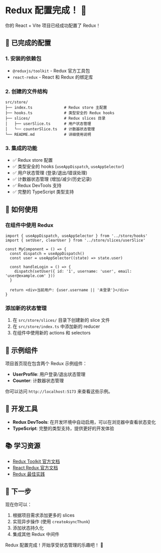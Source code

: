 # Redux 配置完成！ 🎉

你的 React + Vite 项目已经成功配置了 Redux！

## 🚀 已完成的配置

### 1. 安装的依赖包
- `@reduxjs/toolkit` - Redux 官方工具包
- `react-redux` - React 和 Redux 的绑定库

### 2. 创建的文件结构
```
src/store/
├── index.ts              # Redux store 主配置
├── hooks.ts              # 类型安全的 Redux hooks
├── slices/               # Redux slices 目录
│   ├── userSlice.ts      # 用户状态管理
│   └── counterSlice.ts   # 计数器状态管理
└── README.md             # 详细使用说明
```

### 3. 集成的功能
- ✅ Redux store 配置
- ✅ 类型安全的 hooks (`useAppDispatch`, `useAppSelector`)
- ✅ 用户状态管理 (登录/退出/错误处理)
- ✅ 计数器状态管理 (增加/减少/历史记录)
- ✅ Redux DevTools 支持
- ✅ 完整的 TypeScript 类型支持

## 🎯 如何使用

### 在组件中使用 Redux
```tsx
import { useAppDispatch, useAppSelector } from '../store/hooks'
import { setUser, clearUser } from '../store/slices/userSlice'

const MyComponent = () => {
  const dispatch = useAppDispatch()
  const user = useAppSelector((state) => state.user)
  
  const handleLogin = () => {
    dispatch(setUser({ id: '1', username: 'user', email: 'user@example.com' }))
  }
  
  return <div>当前用户: {user.username || '未登录'}</div>
}
```

### 添加新的状态管理
1. 在 `src/store/slices/` 目录下创建新的 slice 文件
2. 在 `src/store/index.ts` 中添加新的 reducer
3. 在组件中使用新的 actions 和 selectors

## 🌟 示例组件

项目首页现在包含两个 Redux 示例组件：
- **UserProfile**: 用户登录/退出状态管理
- **Counter**: 计数器状态管理

你可以访问 `http://localhost:5173` 来查看这些示例。

## 🔧 开发工具

- **Redux DevTools**: 在开发环境中自动启用，可以在浏览器中查看状态变化
- **TypeScript**: 完整的类型支持，提供更好的开发体验

## 📚 学习资源

- [Redux Toolkit 官方文档](https://redux-toolkit.js.org/)
- [React Redux 官方文档](https://react-redux.js.org/)
- [Redux 最佳实践](https://redux.js.org/style-guide/)

## 🚀 下一步

现在你可以：
1. 根据项目需求添加更多的 slices
2. 实现异步操作 (使用 `createAsyncThunk`)
3. 添加状态持久化
4. 集成其他 Redux 中间件

Redux 配置完成！开始享受状态管理的乐趣吧！ 🎉 